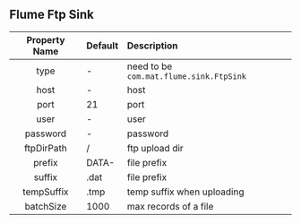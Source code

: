 ## Flume Ftp Sink

| Property Name	 | Default | Description |
| :------------: |:------------| :-----|
| type | - | need to be `com.mat.flume.sink.FtpSink` |
| host | - | host |
| port | 21| port |
| user | -| user |
| password | -| password |
| ftpDirPath | /| ftp upload dir |
| prefix | DATA-| file prefix | 
| suffix | .dat| file prefix |
| tempSuffix | .tmp | temp suffix when uploading |
| batchSize | 1000 | max records of a file |
